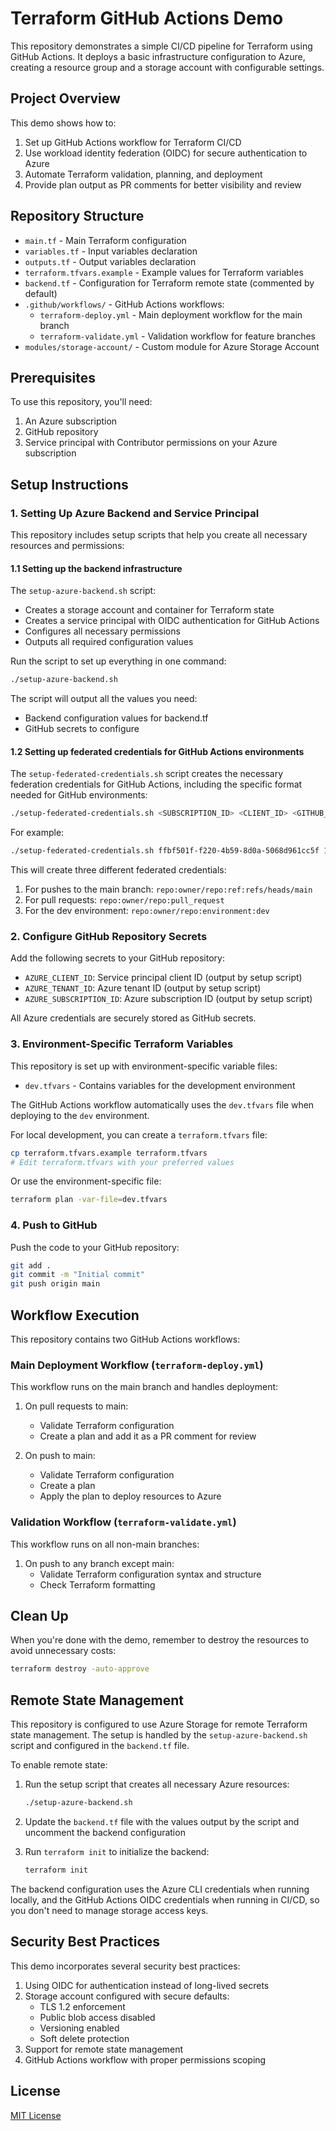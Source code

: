 # Terraform GitHub Actions Demo

This repository demonstrates a simple CI/CD pipeline for Terraform using GitHub Actions. It deploys a basic infrastructure configuration to Azure, creating a resource group and a storage account with configurable settings.

## Project Overview

This demo shows how to:

1. Set up GitHub Actions workflow for Terraform CI/CD
2. Use workload identity federation (OIDC) for secure authentication to Azure
3. Automate Terraform validation, planning, and deployment
4. Provide plan output as PR comments for better visibility and review

## Repository Structure

- `main.tf` - Main Terraform configuration
- `variables.tf` - Input variables declaration
- `outputs.tf` - Output variables declaration
- `terraform.tfvars.example` - Example values for Terraform variables
- `backend.tf` - Configuration for Terraform remote state (commented by default)
- `.github/workflows/` - GitHub Actions workflows:
  - `terraform-deploy.yml` - Main deployment workflow for the main branch
  - `terraform-validate.yml` - Validation workflow for feature branches
- `modules/storage-account/` - Custom module for Azure Storage Account

## Prerequisites

To use this repository, you'll need:

1. An Azure subscription
2. GitHub repository
3. Service principal with Contributor permissions on your Azure subscription

## Setup Instructions

### 1. Setting Up Azure Backend and Service Principal

This repository includes setup scripts that help you create all necessary resources and permissions:

#### 1.1 Setting up the backend infrastructure

The `setup-azure-backend.sh` script:
- Creates a storage account and container for Terraform state
- Creates a service principal with OIDC authentication for GitHub Actions
- Configures all necessary permissions
- Outputs all required configuration values

Run the script to set up everything in one command:

```bash
./setup-azure-backend.sh
```

The script will output all the values you need:
- Backend configuration values for backend.tf
- GitHub secrets to configure

#### 1.2 Setting up federated credentials for GitHub Actions environments

The `setup-federated-credentials.sh` script creates the necessary federation credentials for GitHub Actions, including the specific format needed for GitHub environments:

```bash
./setup-federated-credentials.sh <SUBSCRIPTION_ID> <CLIENT_ID> <GITHUB_REPO>
```

For example:
```bash
./setup-federated-credentials.sh ffbf501f-f220-4b59-8d0a-5068d961cc5f 12345678-1234-1234-1234-123456789012 hiddedesmet/terraform-github-actions
```

This will create three different federated credentials:
1. For pushes to the main branch: `repo:owner/repo:ref:refs/heads/main`
2. For pull requests: `repo:owner/repo:pull_request`
3. For the dev environment: `repo:owner/repo:environment:dev`

### 2. Configure GitHub Repository Secrets

Add the following secrets to your GitHub repository:

- `AZURE_CLIENT_ID`: Service principal client ID (output by setup script)
- `AZURE_TENANT_ID`: Azure tenant ID (output by setup script)
- `AZURE_SUBSCRIPTION_ID`: Azure subscription ID (output by setup script)

All Azure credentials are securely stored as GitHub secrets.

### 3. Environment-Specific Terraform Variables

This repository is set up with environment-specific variable files:

- `dev.tfvars` - Contains variables for the development environment

The GitHub Actions workflow automatically uses the `dev.tfvars` file when deploying to the `dev` environment.

For local development, you can create a `terraform.tfvars` file:

```bash
cp terraform.tfvars.example terraform.tfvars
# Edit terraform.tfvars with your preferred values
```

Or use the environment-specific file:

```bash
terraform plan -var-file=dev.tfvars
```

### 4. Push to GitHub

Push the code to your GitHub repository:

```bash
git add .
git commit -m "Initial commit"
git push origin main
```

## Workflow Execution

This repository contains two GitHub Actions workflows:

### Main Deployment Workflow (`terraform-deploy.yml`)

This workflow runs on the main branch and handles deployment:

1. On pull requests to main:
   - Validate Terraform configuration
   - Create a plan and add it as a PR comment for review

2. On push to main:
   - Validate Terraform configuration 
   - Create a plan
   - Apply the plan to deploy resources to Azure

### Validation Workflow (`terraform-validate.yml`)

This workflow runs on all non-main branches:

1. On push to any branch except main:
   - Validate Terraform configuration syntax and structure
   - Check Terraform formatting

## Clean Up

When you're done with the demo, remember to destroy the resources to avoid unnecessary costs:

```bash
terraform destroy -auto-approve
```

## Remote State Management

This repository is configured to use Azure Storage for remote Terraform state management. The setup is handled by the `setup-azure-backend.sh` script and configured in the `backend.tf` file.

To enable remote state:

1. Run the setup script that creates all necessary Azure resources:
   ```bash
   ./setup-azure-backend.sh
   ```

2. Update the `backend.tf` file with the values output by the script and uncomment the backend configuration

3. Run `terraform init` to initialize the backend:
   ```bash
   terraform init
   ```

The backend configuration uses the Azure CLI credentials when running locally, and the GitHub Actions OIDC credentials when running in CI/CD, so you don't need to manage storage access keys.

## Security Best Practices

This demo incorporates several security best practices:

1. Using OIDC for authentication instead of long-lived secrets
2. Storage account configured with secure defaults:
   - TLS 1.2 enforcement
   - Public blob access disabled
   - Versioning enabled
   - Soft delete protection
3. Support for remote state management
4. GitHub Actions workflow with proper permissions scoping

## License

[MIT License](LICENSE)